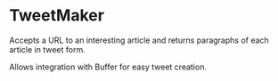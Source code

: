 TweetMaker
==========

Accepts a URL to an interesting article and returns paragraphs of each article in tweet form.

Allows integration with Buffer for easy tweet creation.
